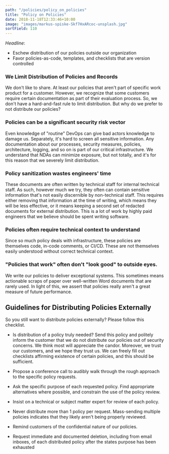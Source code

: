 ```yaml
---
path: "/policies/policy_on_policies"
title: "Policy on Policies"
date: 2018-11-18T12:33:46+10:00
image: "images/markus-spiske-Skf7HxARcoc-unsplash.jpg"
sortField: 110
---
```


_Headline_:

- Eschew distribution of our policies outside our organization
- Favor policies-as-code, templates, and checklists that are version controlled

### We Limit Distribution of Policies and Records

We don't like to share. At least our policies that aren't part of specific work
product for a customer. However, we recognize that some customers require
certain documentation as part of their evaluation process. So, we don't have a
hard-and-fast rule to limit distribution. But why do we prefer to not distribute
our policies?

### Policies can be a significant security risk vector

Even knowledge of "routine" DevOps can give bad actors knowledge to damage us.
Separately, it's hard to screen all sensitive information. Any documentation
about our processes, security measures, policies, architecture, logging, and so
on is part of our critical infrastructure. We understand that NDAs can minimize
exposure, but not totally, and it's for this reason that we severely limit
distribution.

### Policy sanitization wastes engineers' time

These documents are often written by technical staff for internal technical
staff. As such, however much we try, they often can contain sensitive
information that's not easily discernible by non-technical staff. This requires
either removing that information at the time of writing, which means they will
be less effective, or it means keeping a second set of redacted documents for
external distribution. This is a lot of work by highly paid engineers that we
believe should be spent writing software.

### Policies often require technical context to understand

Since so much policy deals with infrastructure, these policies are themselves
code, in-code comments, or CI/CD. These are not themselves easily understood
without correct technical context.

### "Policies that work" often don't "look good" to outside eyes.

We write our policies to deliver exceptional systems. This sometimes means
actionable scraps of paper over well-written Word documents that are rarely
used. In light of this, we assert that policies really aren't a great measure of
future performance.

## Guidelines for Distributing Policies Externally

So you still want to distribute policies externally? Please follow this
checklist.

- Is distribution of a policy truly needed? Send this policy and politely inform
  the customer that we do not distribute our policies out of security concerns.
  We think most will appreciate the candor. Moreover, we trust our customers,
  and we hope they trust us. We can freely fill out checklists affirming
  existence of certain policies, and this should be sufficient.

- Propose a conference call to audibly walk through the rough approach to the
  specific policy requests.

- Ask the specific purpose of each requested policy. Find appropriate
  alternatives where possible, and constrain the use of the policy review.

- Insist on a technical or subject matter expert for review of each policy.

- Never distribute more than 1 policy per request. Mass-sending multiple
  policies indicates that they likely aren't being properly reviewed.

- Remind customers of the confidential nature of our policies.

- Request immediate and documented deletion, including from email inboxes, of
  each distributed policy after the states purpose has been exhausted

